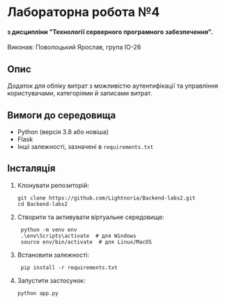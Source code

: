 


# Лабораторна робота №4
#### з дисципліни "Технології серверного програмного забезпечення".
Виконав: Поволоцький Ярослав, група ІО-26

## Опис

Додаток для обліку витрат з можливістю аутентифікації та управління користувачами, категоріями й записами витрат.

## Вимоги до середовища

- Python (версія 3.8 або новіша)
- Flask
- Інші залежності, зазначені в `requirements.txt`

## Інсталяція

1. Клонувати репозиторій:
   ```
   git clone https://github.com/Lightnoria/Backend-labs2.git
   cd Backend-labs2
2. Створити та активувати віртуальне середовище:
   ```
    python -m venv env
    .\env\Scripts\activate  # для Windows
    source env/bin/activate  # для Linux/MacOS
3. Встановити залежності:
   ```
    pip install -r requirements.txt
4. Запустити застосунок:
   ```
   python app.py
